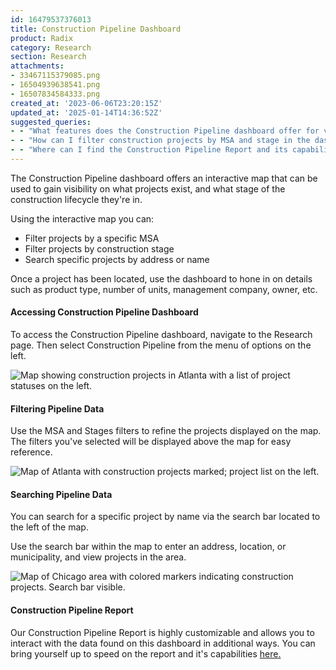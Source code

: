 ```yaml
---
id: 16479537376013
title: Construction Pipeline Dashboard
product: Radix
category: Research
section: Research
attachments:
- 33467115379085.png
- 16504939638541.png
- 16507834584333.png
created_at: '2023-06-06T23:20:15Z'
updated_at: '2025-01-14T14:36:52Z'
suggested_queries:
- - "What features does the Construction Pipeline dashboard offer for viewing projects?"
- - "How can I filter construction projects by MSA and stage in the dashboard?"
- - "Where can I find the Construction Pipeline Report and its capabilities?"
---
```

The Construction Pipeline dashboard offers an interactive map that can be used to gain visibility on what projects exist, and what stage of the construction lifecycle they're in.

Using the interactive map you can:

* Filter projects by a specific MSA
* Filter projects by construction stage
* Search specific projects by address or name

Once a project has been located, use the dashboard to hone in on details such as product type, number of units, management company, owner, etc.

#### Accessing Construction Pipeline Dashboard

To access the Construction Pipeline dashboard, navigate to the Research page. Then select Construction Pipeline from the menu of options on the left.

![Map showing construction projects in Atlanta with a list of project statuses on the left.](attachments/33467115379085.png)

#### Filtering Pipeline Data

Use the MSA and Stages filters to refine the projects displayed on the map. The filters you've selected will be displayed above the map for easy reference.

![Map of Atlanta with construction projects marked; project list on the left.](attachments/16504939638541.png)

#### Searching Pipeline Data

You can search for a specific project by name via the search bar located to the left of the map.

Use the search bar within the map to enter an address, location, or municipality, and view projects in the area.

![Map of Chicago area with colored markers indicating construction projects. Search bar visible.](attachments/16507834584333.png)

#### Construction Pipeline Report

Our Construction Pipeline Report is highly customizable and allows you to interact with the data found on this dashboard in additional ways. You can bring yourself up to speed on the report and it's capabilities [here.](https://help.radix.com/hc/en-us/articles/16508089274253)